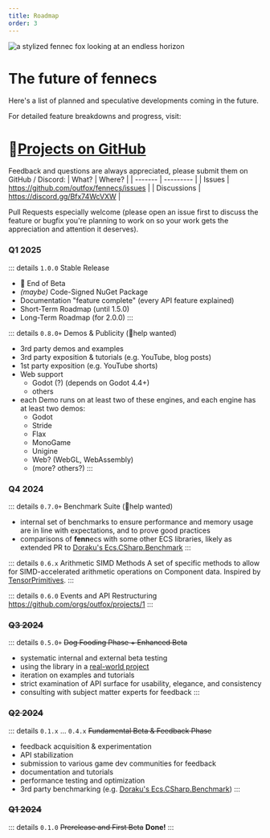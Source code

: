 ```yaml
---
title: Roadmap
order: 3
---
```


![a stylized fennec fox looking at an endless horizon](https://fennecs.tech/img/fennec-roadmap.png)

# The future of **fenn**ecs

Here's a list of planned and speculative developments coming in the future.

For detailed feature breakdowns and progress, visit:

# 🔗[Projects on GitHub](https://github.com/outfox/fennecs/projects)

Feedback and questions are always appreciated, please submit them on GitHub / Discord:
| What? | Where? |
| ------- | --------- |
| Issues | https://github.com/outfox/fennecs/issues |
| Discussions | https://discord.gg/Bfx74WcVXW |

Pull Requests especially welcome (please open an issue first to discuss the feature or bugfix you're planning to work on so your work gets the appreciation and attention it deserves).

### Q1 2025
::: details `1.0.0` Stable Release 
- 🎉 End of Beta
- *(maybe)* Code-Signed NuGet Package
- Documentation "feature complete" (every API feature explained)
- Short-Term Roadmap (until 1.5.0)
- Long-Term Roadmap (for 2.0.0)
:::

::: details `0.8.0+` Demos & Publicity (🦊help wanted)
- 3rd party demos and examples
- 3rd party exposition & tutorials (e.g. YouTube, blog posts)
- 1st party exposition (e.g. YouTube shorts)
- Web support
  - Godot (?) (depends on Godot 4.4+)
  - others
- each Demo runs on at least two of these engines, and each engine has at least two demos:
  - Godot
  - Stride
  - Flax
  - MonoGame
  - Unigine
  - Web? (WebGL, WebAssembly)
  - (more? others?)
:::

### Q4 2024
::: details `0.7.0+` Benchmark Suite (🦊help wanted)
- internal set of benchmarks to ensure performance and memory usage are in line with expectations, and to prove good practices
- comparisons of **fenn**ecs with some other ECS libraries, likely as extended PR to [Doraku's Ecs.CSharp.Benchmark](https://github.com/Doraku/Ecs.CSharp.Benchmark)
:::

::: details `0.6.x` Arithmetic SIMD Methods
A set of specific methods to allow for SIMD-accelerated arithmetic operations on Component data. Inspired by [TensorPrimitives](https://learn.microsoft.com/en-us/dotnet/api/system.numerics.tensors.tensorprimitives?view=net-9.0).
:::

::: details `0.6.0` Events and API Restructuring
https://github.com/orgs/outfox/projects/1
:::


### ~~Q3 2024~~
::: details `0.5.0+` ~~Dog Fooding Phase + Enhanced Beta~~
- systematic internal and external beta testing
- using the library in a [real-world project](https://jupiter.blue)
- iteration on examples and tutorials
- strict examination of API surface for usability, elegance, and consistency
- consulting with subject matter experts for feedback
:::



### ~~Q2 2024~~
::: details `0.1.x` ... `0.4.x` ~~Fundamental Beta & Feedback Phase~~

- feedback acquisition & experimentation
- API stabilization
- submission to various game dev communities for feedback
- documentation and tutorials
- performance testing and optimization
- 3rd party benchmarking (e.g. [Doraku's Ecs.CSharp.Benchmark](https://github.com/Doraku/Ecs.CSharp.Benchmark))
:::


### ~~Q1 2024~~
::: details `0.1.0` ~~Prerelease and First Beta~~
**Done!**
:::